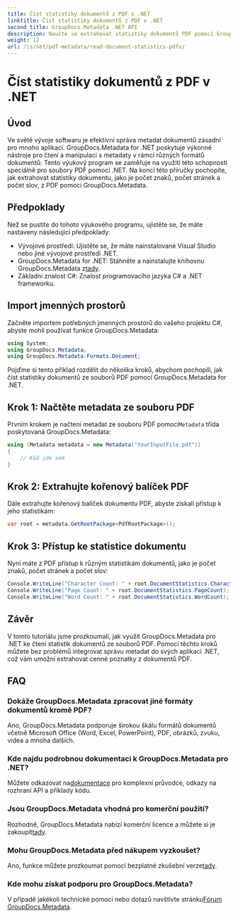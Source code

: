 ```yaml
---
title: Číst statistiky dokumentů z PDF v .NET
linktitle: Číst statistiky dokumentů z PDF v .NET
second_title: GroupDocs.Metadata .NET API
description: Naučte se extrahovat statistiky dokumentů PDF pomocí GroupDocs.Metadata pro .NET. Vylepšete své možnosti správy dokumentů bez námahy.
weight: 12
url: /cs/net/pdf-metadata/read-document-statistics-pdfs/
---
```


# Číst statistiky dokumentů z PDF v .NET

## Úvod
Ve světě vývoje softwaru je efektivní správa metadat dokumentů zásadní pro mnoho aplikací. GroupDocs.Metadata for .NET poskytuje výkonné nástroje pro čtení a manipulaci s metadaty v rámci různých formátů dokumentů. Tento výukový program se zaměřuje na využití této schopnosti speciálně pro soubory PDF pomocí .NET. Na konci této příručky pochopíte, jak extrahovat statistiky dokumentu, jako je počet znaků, počet stránek a počet slov, z PDF pomocí GroupDocs.Metadata.
## Předpoklady
Než se pustíte do tohoto výukového programu, ujistěte se, že máte nastaveny následující předpoklady:
- Vývojové prostředí: Ujistěte se, že máte nainstalované Visual Studio nebo jiné vývojové prostředí .NET.
-  GroupDocs.Metadata for .NET: Stáhněte a nainstalujte knihovnu GroupDocs.Metadata z[tady](https://releases.groupdocs.com/metadata/net/).
- Základní znalost C#: Znalost programovacího jazyka C# a .NET frameworku.

## Import jmenných prostorů
Začněte importem potřebných jmenných prostorů do vašeho projektu C#, abyste mohli používat funkce GroupDocs.Metadata:
```csharp
using System;
using GroupDocs.Metadata;
using GroupDocs.Metadata.Formats.Document;
```

Pojďme si tento příklad rozdělit do několika kroků, abychom pochopili, jak číst statistiky dokumentů ze souborů PDF pomocí GroupDocs.Metadata for .NET.
## Krok 1: Načtěte metadata ze souboru PDF
 Prvním krokem je načtení metadat ze souboru PDF pomocí`Metadata` třída poskytovaná GroupDocs.Metadata:
```csharp
using (Metadata metadata = new Metadata("YourInputFile.pdf"))
{
    // Kód jde sem
}
```
## Krok 2: Extrahujte kořenový balíček PDF
Dále extrahujte kořenový balíček dokumentu PDF, abyste získali přístup k jeho statistikám:
```csharp
var root = metadata.GetRootPackage<PdfRootPackage>();
```
## Krok 3: Přístup ke statistice dokumentu
Nyní máte z PDF přístup k různým statistikám dokumentů, jako je počet znaků, počet stránek a počet slov:
```csharp
Console.WriteLine("Character Count: " + root.DocumentStatistics.CharacterCount);
Console.WriteLine("Page Count: " + root.DocumentStatistics.PageCount);
Console.WriteLine("Word Count: " + root.DocumentStatistics.WordCount);
```

## Závěr
V tomto tutoriálu jsme prozkoumali, jak využít GroupDocs.Metadata pro .NET ke čtení statistik dokumentů ze souborů PDF. Pomocí těchto kroků můžete bez problémů integrovat správu metadat do svých aplikací .NET, což vám umožní extrahovat cenné poznatky z dokumentů PDF.

## FAQ
### Dokáže GroupDocs.Metadata zpracovat jiné formáty dokumentů kromě PDF?
Ano, GroupDocs.Metadata podporuje širokou škálu formátů dokumentů včetně Microsoft Office (Word, Excel, PowerPoint), PDF, obrázků, zvuku, videa a mnoha dalších.
### Kde najdu podrobnou dokumentaci k GroupDocs.Metadata pro .NET?
 Můžete odkazovat na[dokumentace](https://tutorials.groupdocs.com/metadata/net/) pro komplexní průvodce, odkazy na rozhraní API a příklady kódu.
### Jsou GroupDocs.Metadata vhodná pro komerční použití?
 Rozhodně, GroupDocs.Metadata nabízí komerční licence a můžete si je zakoupit[tady](https://purchase.groupdocs.com/buy).
### Mohu GroupDocs.Metadata před nákupem vyzkoušet?
 Ano, funkce můžete prozkoumat pomocí bezplatné zkušební verze[tady](https://releases.groupdocs.com/).
### Kde mohu získat podporu pro GroupDocs.Metadata?
 V případě jakékoli technické pomoci nebo dotazů navštivte stránku[Fórum GroupDocs.Metadata](https://forum.groupdocs.com/c/metadata/14).